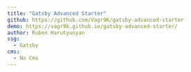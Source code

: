 ```yaml
---
title: "Gatsby Advanced Starter"
github: https://github.com/Vagr9K/gatsby-advanced-starter
demo: https://vagr9k.github.io/gatsby-advanced-starter/
author: Ruben Harutyunyan
ssg:
  - Gatsby
cms:
  - No Cms
---
```

